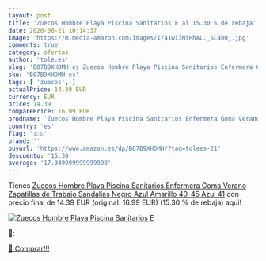 ```yaml
---
layout: post
title: 'Zuecos Hombre Playa Piscina Sanitarios E al 15.30 % de rebaja'
date: 2020-06-21 10:14:37
image: 'https://m.media-amazon.com/images/I/41wI3NtHhAL._SL400_.jpg'
comments: true
category: ofertas
author: 'tole.es'
slug: 'B07B9XHDMH-es Zuecos Hombre Playa Piscina Sanitarios Enfermera Goma...'
sku: 'B07B9XHDMH-es'
tags: [ 'zuecos', ]
actualPrice: 14.39 EUR
currency: EUR
price: 14.39
comparePrice: 16.99 EUR
prodname: 'Zuecos Hombre Playa Piscina Sanitarios Enfermera Goma Verano Zapatillas de Trabajo Sandalias Negro Azul Amarillo 40-45 Azul 41'
country: 'es'
flag: '🇪🇸'
brand: ''
buyurl: 'https://www.amazon.es/dp/B07B9XHDMH/?tag=tolees-21'
descuento: '15.30'
average: '17.349999999999998'
---
```


Tienes [Zuecos Hombre Playa Piscina Sanitarios Enfermera Goma Verano Zapatillas de Trabajo Sandalias Negro Azul Amarillo 40-45 Azul 41](https://www.amazon.es/dp/B07B9XHDMH/?tag=tolees-21) con precio final de  14.39 EUR (original: 16.99 EUR) (15.30 %  de rebaja) aqui!

[![Zuecos Hombre Playa Piscina Sanitarios E](https://m.media-amazon.com/images/I/41wI3NtHhAL._SL400_.jpg)](https://www.amazon.es/dp/B07B9XHDMH/?tag=tolees-21)

🔎:


[🛒 Comprar!!!](https://www.amazon.es/dp/B07B9XHDMH/?tag=tolees-21)

